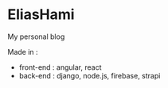 # EliasHami

My personal blog

Made in :
* front-end : angular, react
* back-end : django, node.js, firebase, strapi